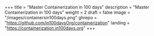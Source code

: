 +++
title = "Master Containerization in 100 days"
description = "Master Containerization in 100 days"
weight = 2
draft = false
image = "/images/containersin100days.png"
ghrepo = "https://github.com/in100daysOrg/containerization"
landing = "https://containerization.in100days.org"
+++

